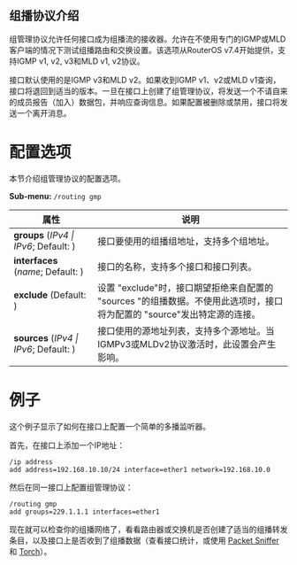 ## 组播协议介绍

组管理协议允许任何接口成为组播流的接收器。允许在不使用专门的IGMP或MLD客户端的情况下测试组播路由和交换设置。该选项从RouterOS v7.4开始提供，支持IGMP v1, v2, v3和MLD v1, v2协议。 

接口默认使用的是IGMP v3和MLD v2。如果收到IGMP v1、v2或MLD v1查询，接口将退回到适当的版本。一旦在接口上创建了组管理协议，将发送一个不请自来的成员报告（加入）数据包，并响应查询信息。如果配置被删除或禁用，接口将发送一个离开消息。

# 配置选项


本节介绍组管理协议的配置选项。

**Sub-menu:** `/routing gmp`

| 属性                                                    | 说明                                                                                                                     |
| ------------------------------------------------------- | ------------------------------------------------------------------------------------------------------------------------ |
| **groups** (_IPv4                  \| IPv6_; Default: ) | 接口要使用的组播组地址，支持多个组地址。                                                                                 |
| **interfaces** (_name_; Default: )                      | 接口的名称，支持多个接口和接口列表。                                                                                     |
| **exclude** (Default: )                                 | 设置 "exclude"时，接口期望拒绝来自配置的 "sources "的组播数据。不使用此选项时，接口将为配置的 "source"发出特定源的连接。 |
| **sources** (_IPv4 \| IPv6_; Default: )                 | 接口使用的源地址列表，支持多个源地址。当IGMPv3或MLDv2协议激活时，此设置会产生影响。                                      |

# 例子


这个例子显示了如何在接口上配置一个简单的多播监听器。

首先，在接口上添加一个IP地址：

```shell
/ip address
add address=192.168.10.10/24 interface=ether1 network=192.168.10.0
```

然后在同一接口上配置组管理协议：

```shell
/routing gmp
add groups=229.1.1.1 interfaces=ether1
```

现在就可以检查你的组播网络了，看看路由器或交换机是否创建了适当的组播转发条目，以及接口上是否收到了组播数据（查看接口统计，或使用 [Packet Sniffer](https://help.mikrotik.com/docs/display/ROS/Packet+Sniffer) 和 [Torch](https://help.mikrotik.com/docs/display/ROS/Torch)）。